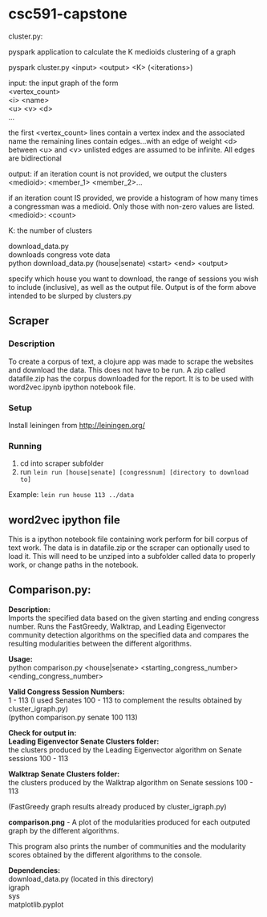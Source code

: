 # csc591-capstone
cluster.py:

pyspark application to calculate the K medioids clustering of a graph
<p>pyspark cluster.py &lt;input&gt; &lt;output&gt; &lt;K&gt; (&lt;iterations&gt;)<p>
input: the input graph of the form
<br>&lt;vertex_count&gt;
<br>&lt;i&gt; &lt;name&gt;<br>
&lt;u&gt; &lt;v&gt; &lt;d&gt;<br>
...

the first &lt;vertex_count&gt; lines contain a vertex index and the associated name
the remaining lines contain edges...with an edge of weight &lt;d&gt; between &lt;u&gt; and &lt;v&gt;
unlisted edges are assumed to be infinite. All edges are bidirectional

output: if an iteration count is not provided, we output the clusters
&lt;medioid&gt;: &lt;member_1&gt; &lt;member_2&gt;...

if an iteration count IS provided, we provide a histogram of how many times a congressman was a medioid. Only those with non-zero values are listed.<br>
&lt;medioid&gt;: &lt;count&gt;

K: the number of clusters

download_data.py<br>
downloads congress vote data<br>
python download_data.py (house|senate) &lt;start&gt; &lt;end&gt; &lt;output&gt;

specify which house you want to download, the range of sessions you wish to include (inclusive), as well as the output file. Output is of the form above intended to be slurped by clusters.py


## Scraper

### Description

To create a corpus of text, a clojure app was made to scrape the websites and download the data. This does not have to be run. A zip called datafile.zip has the corpus downloaded for the report. It is to be used with word2vec.ipynb ipython notebook file.

### Setup

Install leiningen from http://leiningen.org/

### Running

1. cd into scraper subfolder
2. run 
``` lein run [house|senate] [congressnum] [directory to download to] ```

Example:
``` lein run house 113 ../data ```

## word2vec ipython file

This is a ipython notebook file containing work perform for bill corpus of text work. The data is in datafile.zip or the scraper can optionally used to load it. This will need to be unziped into a subfolder called data to properly work, or change paths in the notebook.

## Comparison.py:

**Description:**<br>
Imports the specified data based on the given starting and ending congress number.
Runs the FastGreedy, Walktrap, and Leading Eigenvector community detection algorithms
on the specified data and compares the resulting modularities between the different algorithms.

**Usage:**<br>
python comparison.py &lt;house|senate&gt; &lt;starting_congress_number&gt; &lt;ending_congress_number&gt;<br>

**Valid Congress Session Numbers:**<br>
1 - 113 (I used Senates 100 - 113 to complement the results obtained by cluster_igraph.py)<br>
(python comparison.py senate 100 113)

**Check for output in:**<br>
**Leading Eigenvector Senate Clusters folder:**<br> the clusters produced by the Leading Eigenvector algorithm on Senate sessions 100 - 113

**Walktrap Senate Clusters folder:**<br> the clusters produced by the Walktrap algorithm on Senate sessions 100 - 113

(FastGreedy graph results already produced by cluster_igraph.py)

**comparison.png** - A plot of the modularities produced for each outputed graph by the different algorithms. 

This program also prints the number of communities and the modularity scores
obtained by the different algorithms to the console.

**Dependencies:**<br>
download_data.py (located in this directory)<br>
igraph<br>
sys<br>
matplotlib.pyplot
